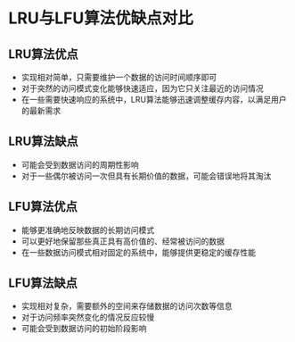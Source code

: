# LRU与LFU算法优缺点对比

## LRU算法优点
- 实现相对简单，只需要维护一个数据的访问时间顺序即可
- 对于突然的访问模式变化能够快速适应，因为它只关注最近的访问情况
- 在一些需要快速响应的系统中，LRU算法能够迅速调整缓存内容，以满足用户的最新需求

## LRU算法缺点
- 可能会受到数据访问的周期性影响
- 对于一些偶尔被访问一次但具有长期价值的数据，可能会错误地将其淘汰

## LFU算法优点
- 能够更准确地反映数据的长期访问模式
- 可以更好地保留那些真正具有高价值的、经常被访问的数据
- 在一些数据访问模式相对固定的系统中，能够提供更稳定的缓存性能

## LFU算法缺点
- 实现相对复杂，需要额外的空间来存储数据的访问次数等信息
- 对于访问频率突然变化的情况反应较慢
- 可能会受到数据访问的初始阶段影响